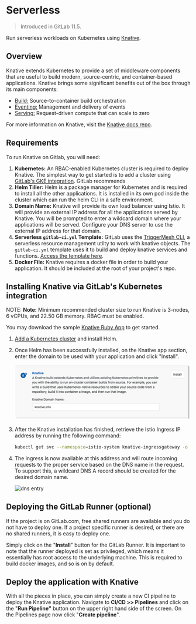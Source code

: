 # Serverless

> Introduced in GitLab 11.5.

Run serverless workloads on Kubernetes using [Knative](https://cloud.google.com/knative/).

## Overview

Knative extends Kubernetes to provide a set of middleware components that are useful to build modern, source-centric, and container-based applications. Knative brings some significant benefits out of the box through its main components:

- [Build:](https://github.com/knative/build) Source-to-container build orchestration
- [Eventing:](https://github.com/knative/eventing) Management and delivery of events
- [Serving:](https://github.com/knative/serving) Request-driven compute that can scale to zero

For more information on Knative, visit the [Knative docs repo](https://github.com/knative/docs).

## Requirements

To run Knative on Gitlab, you will need:

1. **Kubernetes:** An RBAC-enabled Kubernetes cluster is required to deploy Knative. 
    The simplest way to get started is to add a cluster using [GitLab's GKE integration](https://docs.gitlab.com/ee/user/project/clusters/#adding-and-creating-a-new-gke-cluster-via-gitlab). 
    GitLab recommends 
1. **Helm Tiller:** Helm is a package manager for Kubernetes and is required to install 
    all the other applications. It is installed in its own pod inside the cluster which 
    can run the helm CLI in a safe environment.
1. **Domain Name:** Knative will provide its own load balancer using Istio. It will provide an 
    external IP address for all the applications served by Knative. You will be prompted to enter a 
    wildcard domain where your applications will be served. Configure your DNS server to use the 
    external IP address for that domain.
1. **Serverless `gitlab-ci.yml` Template:** GitLab uses the [TriggerMesh CLI](https://github.com/triggermesh/tm), 
    a serverless resource management utilty to work with knative objects. The `gitlab-ci.yml` template uses it 
    to build and deploy knative services and functions. [Access the template here](serverless_ci_yml_template.yml).
1. **Docker File:** Knative requires a docker file in order to build your application. It should be included 
    at the root of your project's repo.

## Installing Knative via GitLab's Kubernetes integration

NOTE: **Note:**
Minimum recommended cluster size to run Knative is 3-nodes, 6 vCPUs, and 22.50 GB memory. RBAC must be enabled.

You may download the sample [Knative Ruby App](https://gitlab.com/knative-examples/knative-ruby-app) to get started.

1. [Add a Kubernetes cluster](https://docs.gitlab.com/ce/user/project/clusters/) and install Helm.

1. Once Helm has been successfully installed, on the Knative app section, enter the domain to be used with 
    your application and click "Install".

    ![install-knative](img/install-knative.png)

1. After the Knative installation has finished, retrieve the Istio Ingress IP address by running the following command:

    ```bash
    kubectl get svc --namespace=istio-system knative-ingressgateway -o jsonpath='{.status.loadBalancer.ingress[0].ip} '
    ```

1. The ingress is now available at this address and will route incoming requests to the proper service based on the DNS 
    name in the request. To support this, a wildcard DNS A record should be created for the desired domain name.

    ![dns entry](img/dns-entry)

## Deploying the GitLab Runner (optional)

If the project is on GitLab.com, free shared runners are available and you do not have to deploy one. If a project specific runner is desired, or there are no shared runners, it is easy to deploy one.

Simply click on the "**Install**" button for the GitLab Runner. It is important to note that the runner deployed is set as privileged, which means it essentially has root access to the underlying machine. This is required to build docker images, and so is on by default.

## Deploy the application with Knative

With all the pieces in place, you can simply create a new CI pipeline to deploy the Knative application. Navigate to 
**CI/CD >> Pipelines** and click on the "**Run Pipeline"** button on the upper right hand side of the screen. On the 
Pipelines page now click "**Create pipeline**".